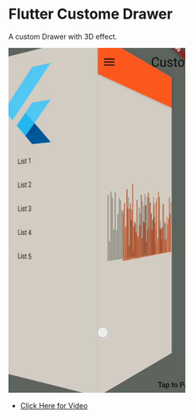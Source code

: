 # Flutter Custome Drawer

A custom Drawer with 3D effect.

<p>
  <img src="https://github.com/shivamsoni1501/Fluttor_Animation_1/blob/master/assets/p1.jpg" width="350" alt="Sample Image">
</p>

- [Click Here for Video](https://www.youtube.com/watch?v=1SPl4nh9jZo)
